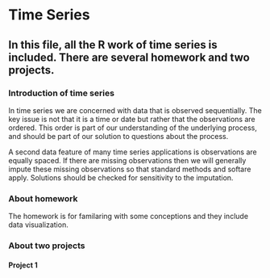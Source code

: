 # Time Series
## In this file, all the R work of time series is included. There are several homework and two projects.
### Introduction of time series
In time series we are concerned with data that is observed sequentially. The key issue is not that it is a time or date but rather that the observations are ordered. This order is part of our understanding of the underlying process, and should be part of our solution to questions about the process.

A second data feature of many time series applications is observations are equally spaced. If there are missing observations then we will generally impute these missing observations so that standard methods and softare apply. Solutions should be checked for sensitivity to the imputation.
### About homework
The homework is for familaring with some conceptions and they include data visualization.
### About two projects
#### Project 1
